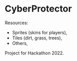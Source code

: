 # CyberProtector

Resources:
- Sprites (skins for players),
- Tiles (dirt, grass, trees),
- Others,

Project for Hackathon 2022.
